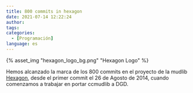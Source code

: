 ```yaml
---
title: 800 commits in hexagon
date: 2021-07-14 12:22:24
author:
tags:
categories:
  - [Programación]
language: es
---
```


{% asset_img "hexagon_logo_bg.png" "Hexagon Logo" %}

Hemos alcanzado la marca de los 800 commits en el proyecto de la mudlib [Hexagon](https://github.com/houseofmaldorne/hexagon), desde el primer commit el 26 de Agosto de 2014, cuando comenzamos a trabajar en portar ccmudlib a DGD.
